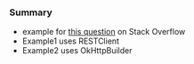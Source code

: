
### Summary 

* example for [this question](https://stackoverflow.com/questions/65216335) on Stack Overflow
* Example1 uses RESTClient
* Example2 uses OkHttpBuilder
